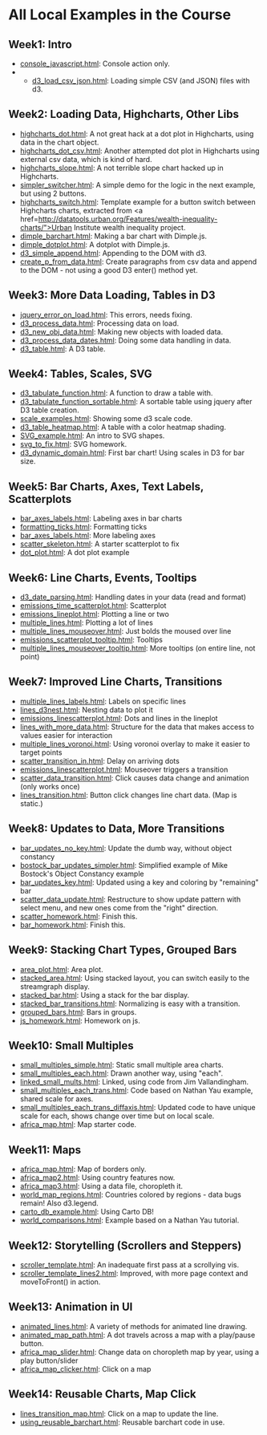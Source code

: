 
# All Local Examples in the Course

## Week1: Intro

* [console_javascript.html](Week1/console_javascript.html): Console action only.
* * [d3_load_csv_json.html](Week1/d3_load_csv_json.html): Loading simple CSV (and JSON) files with d3.

## Week2: Loading Data, Highcharts, Other Libs

* [highcharts_dot.html](Week2/highcharts_dot.html): A not great hack at a dot plot in Highcharts, using data in the chart object.
* [highcharts_dot_csv.html](Week2/highcharts_dot_csv.html): Another attempted dot plot in Highcharts using external csv data, which is kind of hard.
* [highcharts_slope.html](Week2/highcharts_slope.html): A not terrible slope chart hacked up in Highcharts.
* [simpler_switcher.html](Week2/simpler_switcher.html): A simple demo for the logic in the next example, but using 2 buttons.
* [highcharts_switch.html](Week2/highcharts_switch.html): Template example for a button switch between Highcharts charts, extracted from <a href=http://datatools.urban.org/Features/wealth-inequality-charts/">Urban Institute wealth inequality project.</a>
* [dimple_barchart.html](Week2/dimple_barchart.html): Making a bar chart with Dimple.js.
* [dimple_dotplot.html](Week2/dimple_dotplot.html): A dotplot with Dimple.js.
* [d3_simple_append.html](Week2/d3_simple_append.html): Appending to the DOM with d3.
* [create_p_from_data.html](Week2/create_p_from_data.html): Create paragraphs from csv data and append to the DOM - not using a good D3 enter() method yet.


## Week3: More Data Loading, Tables in D3

* [jquery_error_on_load.html](Week3/jquery_error_on_load.html): This errors, needs fixing.
* [d3_process_data.html](Week3/d3_process_data.html): Processing data on load.
* [d3_new_obj_data.html](Week3/d3_new_obj_data.html): Making new objects with loaded data.
* [d3_process_data_dates.html](Week3/d3_process_data_dates.html): Doing some data handling in data.
* [d3_table.html](Week3/d3_table.html): A D3 table.


## Week4: Tables, Scales, SVG

* [d3_tabulate_function.html](Week4/d3_tabulate_function.html): A function to draw a table with.
* [d3_tabulate_function_sortable.html](Week4/d3_tabulate_function_sortable.html): A sortable table using jquery after D3 table creation.
* [scale_examples.html](Week4/scale_examples.html): Showing some d3 scale code.
* [d3_table_heatmap.html](Week4/d3_table_heatmap.html): A table with a color heatmap shading.
* [SVG_example.html](Week4/SVG_example.html): An intro to SVG shapes.
* [svg_to_fix.html](Week4/svg_to_fix.html): SVG homework.
* [d3_dynamic_domain.html](Week4/d3_dynamic_domain.html): First bar chart! Using scales in D3 for bar size.


## Week5: Bar Charts, Axes, Text Labels, Scatterplots

* [bar_axes_labels.html](Week5/bar_axes_labels.html): Labeling axes in bar charts
* [formatting_ticks.html](Week5/formatting_ticks.html): Formatting ticks
* [bar_axes_labels.html](Week5/bar_axes_labels.html): More labeling axes
* [scatter_skeleton.html](Week5/scatter_skeleton.html): A starter scatterplot to fix
* [dot_plot.html](Week5/dot_plot.html): A dot plot example


## Week6: Line Charts, Events, Tooltips

* [d3_date_parsing.html](Week6/d3_date_parsing.html): Handling dates in your data (read and format)
* [emissions_time_scatterplot.html](Week6/emissions_time_scatterplot.html): Scatterplot
* [emissions_lineplot.html](Week6/emissions_lineplot.html): Plotting a line or two
* [multiple_lines.html](Week6/multiple_lines.html): Plotting a lot of lines
* [multiple_lines_mouseover.html](Week6/multiple_lines_mouseover.html): Just bolds the moused over line
* [emissions_scatterplot_tooltip.html](Week6/emissions_scatterplot_tooltip.html): Tooltips
* [multiple_lines_mouseover_tooltip.html](Week6/multiple_lines_mouseover_tooltip.html): More tooltips (on entire line, not point)



## Week7: Improved Line Charts, Transitions

* [multiple_lines_labels.html](Week7/multiple_lines_labels.html): Labels on specific lines
* [lines_d3nest.html](Week7lines_d3nest.html): Nesting data to plot it
* [emissions_linescatterplot.html](Week7/emissions_linescatterplot.html): Dots and lines in the lineplot
* [lines_with_more_data.html](Week7/lines_with_more_data.html): Structure for the data that makes access to values easier for interaction
* [multiple_lines_voronoi.html](Week7/multiple_lines_voronoi.html): Using voronoi overlay to make it easier to target points
* [scatter_transition_in.html](Week7/scatter_transition_in.html): Delay on arriving dots
* [emissions_linescatterplot.html](Week7/emissions_linescatterplot.html): Mouseover triggers a transition
* [scatter_data_transition.html](Week7/scatter_data_transition.html): Click causes data change and animation (only works once)
* [lines_transition.html](Week7/lines_transition.html): Button click changes line chart data. (Map is static.)


## Week8: Updates to Data, More Transitions

* [bar_updates_no_key.html](Week8/bar_updates_no_key.html): Update the dumb way, without object constancy
* [bostock_bar_updates_simpler.html](Week8/bostock_bar_updates_simpler.html): Simplified example of Mike Bostock's Object Constancy example
* [bar_updates_key.html](Week8/bar_updates_key.html): Updated using a key and coloring by "remaining" bar
* [scatter_data_update.html](Week8/scatter_data_update.html): Restructure to show update pattern with select menu, and new ones come from the "right" direction.
* [scatter_homework.html](Week8/scatter_homework.html): Finish this.
* [bar_homework.html](Week8/bar_homework.html): Finish this.


## Week9: Stacking Chart Types, Grouped Bars

* [area_plot.html](Week9/area_plot.html): Area plot.
* [stacked_area.html](Week9/stacked_area.html): Using stacked layout, you can switch easily to the streamgraph display.
* [stacked_bar.html](Week9/stacked_bar.html): Using a stack for the bar display.
* [stacked_bar_transitions.html](Week9/stacked_bar_transitions.html): Normalizing is easy with a transition.
* [grouped_bars.html](Week9/grouped_bars.html): Bars in groups.
* [js_homework.html](Week9/js_homework.html): Homework on js.


## Week10: Small Multiples

* [small_multiples_simple.html](Week10/small_multiples_simple.html): Static small multiple area charts.
* [small_multiples_each.html](Week10/small_multiples_each.html): Drawn another way, using "each".
* [linked_small_mults.html](Week10/linked_small_mults.html): Linked, using code from Jim Vallandingham.
* [small_multiples_each_trans.html](Week10/small_multiples_each_trans.html): Code based on Nathan Yau example, shared scale for axes.
* [small_multiples_each_trans_diffaxis.html](Week10/small_multiples_each_trans_diffaxis.html): Updated code to have unique scale for each, shows change over time but on local scale.
* [africa_map.html](Week10/africa_map.html): Map starter code.


## Week11: Maps

* [africa_map.html](Week11/africa_map.html): Map of borders only.
* [africa_map2.html](Week11/africa_map2.html): Using country features now.
* [africa_map3.html](Week11/africa_map3.html): Using a data file, choropleth it.
* [world_map_regions.html](Week11/word_map_regions.html): Countries colored by regions - data bugs remain! Also d3.legend.
* [carto_db_example.html](Week11/carto_db_example.html): Using Carto DB!
* [world_comparisons.html](Week11/world_comparisons.html): Example based on a Nathan Yau tutorial.


## Week12: Storytelling (Scrollers and Steppers)

* [scroller_template.html](Week12/scroller_template.html): An inadequate first pass at a scrollying vis.
* [scroller_template_lines2.html](Week12/scroller_template_lines2.html): Improved, with more page context and moveToFront() in action.


## Week13: Animation in UI

* [animated_lines.html](Week13/animated_lines.html): A variety of methods for animated line drawing.
* [animated_map_path.html](Week13/animated_map_path.html): A dot travels across a map with a play/pause button.
* [africa_map_slider.html](Week13/africa_map_slider.html): Change data on choropleth map by year, using a play button/slider
* [africa_map_clicker.html](Week13/africa_map_clicker.html): Click on a map


## Week14: Reusable Charts, Map Click

* [lines_transition_map.html](Week14/lines_transition_map.html): Click on a map to update the line.
* [using_reusable_barchart.html](Week14/using_reusable_barchart.html): Reusable barchart code in use.


